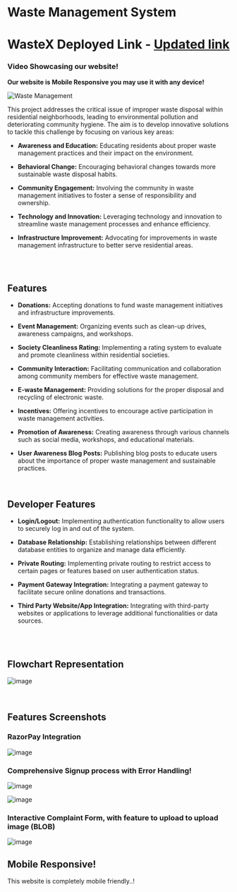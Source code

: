 # Waste Management System

# WasteX Deployed Link - [Updated link](https://wastex-pi.vercel.app/)
 
### Video Showcasing our website!

**Our website is Mobile Responsive you may use it with any device!**


![Waste Management](https://t3.ftcdn.net/jpg/05/73/57/76/360_F_573577614_3xNASp9y2eCUSXstGdXf9sKlW3ZYVyUr.jpg)

This project addresses the critical issue of improper waste disposal within residential neighborhoods, leading to environmental pollution and deteriorating community hygiene. The aim is to develop innovative solutions to tackle this challenge by focusing on various key areas:

- **Awareness and Education:** Educating residents about proper waste management practices and their impact on the environment.
  
- **Behavioral Change:** Encouraging behavioral changes towards more sustainable waste disposal habits.
  
- **Community Engagement:** Involving the community in waste management initiatives to foster a sense of responsibility and ownership.
  
- **Technology and Innovation:** Leveraging technology and innovation to streamline waste management processes and enhance efficiency.
  
- **Infrastructure Improvement:** Advocating for improvements in waste management infrastructure to better serve residential areas.
<br>


<br>

## Features 
- **Donations:** Accepting donations to fund waste management initiatives and infrastructure improvements.
  
- **Event Management:** Organizing events such as clean-up drives, awareness campaigns, and workshops.
  
- **Society Cleanliness Rating:** Implementing a rating system to evaluate and promote cleanliness within residential societies.
  
- **Community Interaction:** Facilitating communication and collaboration among community members for effective waste management.
  
- **E-waste Management:** Providing solutions for the proper disposal and recycling of electronic waste.
  
- **Incentives:** Offering incentives to encourage active participation in waste management activities.
  
- **Promotion of Awareness:** Creating awareness through various channels such as social media, workshops, and educational materials.
  
- **User Awareness Blog Posts:** Publishing blog posts to educate users about the importance of proper waste management and sustainable practices.
<br>

## Developer Features
- **Login/Logout:** Implementing authentication functionality to allow users to securely log in and out of the system.
  
- **Database Relationship:** Establishing relationships between different database entities to organize and manage data efficiently.
  
- **Private Routing:** Implementing private routing to restrict access to certain pages or features based on user authentication status.
  
- **Payment Gateway Integration:** Integrating a payment gateway to facilitate secure online donations and transactions.
  
- **Third Party Website/App Integration:** Integrating with third-party websites or applications to leverage additional functionalities or data sources.

<br>
<br>


## Flowchart Representation

![image](https://github.com/RikhilTaneja/waste-management/assets/142983808/911a67f6-8108-4758-8b6b-8fd0f1759d81)

<br>

## Features Screenshots

### RazorPay Integration
![image](https://github.com/aayushharora/WasteX/assets/142983808/69201f24-eeca-444d-a338-fdaa04c061f9)

### Comprehensive Signup process with Error Handling!

![image](https://github.com/aayushharora/WasteX/assets/142983808/c0a80094-4660-452e-9e09-7b1d272d35bc)

![image](https://github.com/aayushharora/WasteX/assets/142983808/1d40b0c3-84c4-4726-93fb-fe073392b9ff)

### Interactive Complaint Form, with feature to upload to upload image (BLOB)

![image](https://github.com/aayushharora/WasteX/assets/142983808/2e628bc0-4ce4-417d-8158-f533518b196e)

## Mobile Responsive!
This website is completely mobile friendly..!

